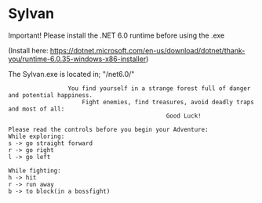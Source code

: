 # Sylvan

Important! Please install the .NET 6.0 runtime before using the .exe

(Install here: https://dotnet.microsoft.com/en-us/download/dotnet/thank-you/runtime-6.0.35-windows-x86-installer)

The Sylvan.exe is located in; "/net6.0/" 

                     You find yourself in a strange forest full of danger and potential happiness.
                         Fight enemies, find treasures, avoid deadly traps and most of all:
                                                 Good Luck!
                                                 
    Please read the controls before you begin your Adventure:
    While exploring:
    s -> go straight forward
    r -> go right
    l -> go left
    
    While fighting:
    h -> hit
    r -> run away
    b -> to block(in a bossfight)
